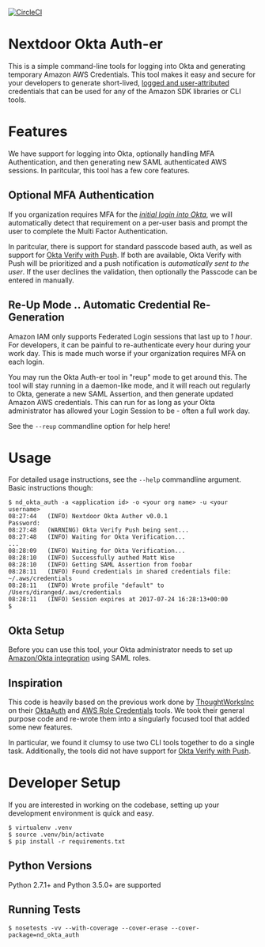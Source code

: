 [![CircleCI](https://circleci.com/gh/Nextdoor/nd_okta_auth.svg?style=svg&circle-token=7266b58fbbe52af8d01e72ce02d9fae6a7f4d1c6)](https://circleci.com/gh/Nextdoor/nd_okta_auth)

# Nextdoor Okta Auth-er

This is a simple command-line tools for logging into Okta and generating
temporary Amazon AWS Credentials. This tool makes it easy and secure for your
developers to generate short-lived, [logged and user-attributed][tracking]
credentials that can be used for any of the Amazon SDK libraries or CLI tools.

# Features

We have support for logging into Okta, optionally handling MFA Authentication,
and then generating new SAML authenticated AWS sessions. In paritcular, this
tool has a few core features.

## Optional MFA Authentication

If you organization requires MFA for the _[initial login into Okta][okta_mfa]_, 
we will automatically detect that requirement on a per-user basis and prompt
the user to complete the Multi Factor Authentication.

In paritcular, there is support for standard passcode based auth, as well as
support for [Okta Verify with Push][okta_verify]. If both are available,
Okta Verify with Push will be prioritized and a push notification is
_automatically sent to the user_. If the user declines the validation, then
optionally the Passcode can be entered in manually.

## Re-Up Mode .. Automatic Credential Re-Generation

Amazon IAM only supports Federated Login sessions that last up to *1 hour*. For
developers, it can be painful to re-authenticate every hour during your work
day. This is made much worse if your organization requires MFA on each login.

You may run the Okta Auth-er tool in "reup" mode to get around this. The tool
will stay running in a daemon-like mode, and it will reach out regularly to
Okta, generate a new SAML Assertion, and then generate updated Amazon AWS
credentials. This can run for as long as your Okta administrator has allowed
your Login Session to be - often a full work day.

See the `--reup` commandline option for help here!

# Usage

For detailed usage instructions, see the `--help` commandline argument. Basic
instructions though:

    $ nd_okta_auth -a <application id> -o <your org name> -u <your username>
    08:27:44   (INFO) Nextdoor Okta Auther v0.0.1
    Password: 
    08:27:48   (WARNING) Okta Verify Push being sent...
    08:27:48   (INFO) Waiting for Okta Verification...
    ...
    08:28:09   (INFO) Waiting for Okta Verification...
    08:28:10   (INFO) Successfully authed Matt Wise
    08:28:10   (INFO) Getting SAML Assertion from foobar
    08:28:11   (INFO) Found credentials in shared credentials file: ~/.aws/credentials
    08:28:11   (INFO) Wrote profile "default" to /Users/diranged/.aws/credentials
    08:28:11   (INFO) Session expires at 2017-07-24 16:28:13+00:00
    $

## Okta Setup
Before you can use this tool, your Okta administrator needs to set up
[Amazon/Okta integration][okta_aws_guide] using SAML roles.

## Inspiration
This code is heavily based on the previous work done by
[ThoughtWorksInc][thoughtworksinc] on their [OktaAuth][oktaauth] and [AWS Role
Credentials][aws_role_credentials] tools. We took their general purpose code
and re-wrote them into a singularly focused tool that added some new features.

In particular, we found it clumsy to use two CLI tools together to do a single
task. Additionally, the tools did not have support for [Okta Verify with
Push][okta_verify].

# Developer Setup 

If you are interested in working on the codebase, setting up your development
environment is quick and easy.

    $ virtualenv .venv
    $ source .venv/bin/activate
    $ pip install -r requirements.txt
    
## Python Versions

Python 2.7.1+ and Python 3.5.0+ are supported

## Running Tests

    $ nosetests -vv --with-coverage --cover-erase --cover-package=nd_okta_auth

[oktaauth]: https://github.com/ThoughtWorksInc/oktaauth
[aws_role_credentials]: https://github.com/ThoughtWorksInc/aws_role_credentials
[thoughtworksinc]: https://github.com/ThoughtWorksInc
[tracking]: https://aws.amazon.com/blogs/security/how-to-easily-identify-your-federated-users-by-using-aws-cloudtrail/
[okta_aws_guide]: https://support.okta.com/help/servlet/fileField?retURL=%2Fhelp%2Farticles%2FKnowledge_Article%2FAmazon-Web-Services-and-Okta-Integration-Guide&entityId=ka0F0000000MeyyIAC&field=File_Attachment__Body__s
[okta_mfa]: https://www.okta.com/products/adaptive-multi-factor-authentication/
[okta_verify]: https://www.okta.com/blog/tag/okta-verify-with-push/
[aws_saml]: http://docs.aws.amazon.com/STS/latest/APIReference/API_AssumeRoleWithSAML.html
